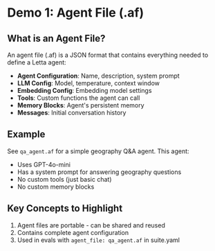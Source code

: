 # Demo 1: Agent File (.af)

## What is an Agent File?

An agent file (.af) is a JSON format that contains everything needed to define a Letta agent:

- **Agent Configuration**: Name, description, system prompt
- **LLM Config**: Model, temperature, context window
- **Embedding Config**: Embedding model settings
- **Tools**: Custom functions the agent can call
- **Memory Blocks**: Agent's persistent memory
- **Messages**: Initial conversation history

## Example

See `qa_agent.af` for a simple geography Q&A agent. This agent:
- Uses GPT-4o-mini
- Has a system prompt for answering geography questions
- No custom tools (just basic chat)
- No custom memory blocks

## Key Concepts to Highlight

1. Agent files are portable - can be shared and reused
2. Contains complete agent configuration
3. Used in evals with `agent_file: qa_agent.af` in suite.yaml
